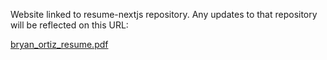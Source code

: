 Website linked to resume-nextjs repository. Any updates to that repository will be reflected on this URL:

[bryan_ortiz_resume.pdf](https://github.com/bryan-ortiz0/bryan-ortiz0.github.io/files/13834818/bryan_ortiz_resume.pdf)
